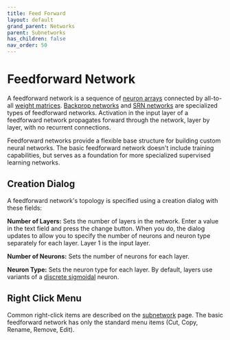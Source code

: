 ```yaml
---
title: Feed Forward
layout: default
grand_parent: Networks
parent: Subnetworks
has_children: false
nav_order: 50
---
```


# Feedforward Network

<!-- TODO: Add image -->

A feedforward network is a sequence of [neuron arrays](../arraysMatrices) connected by all-to-all [weight matrices](../arraysMatrices). [Backprop networks](backprop) and [SRN networks](simpleRecurrentNetwork) are specialized types of feedforward networks. Activation in the input layer of a feedforward network propagates forward through the network, layer by layer, with no recurrent connections.

Feedforward networks provide a flexible base structure for building custom neural networks. The basic feedforward network doesn't include training capabilities, but serves as a foundation for more specialized supervised learning networks.

<!-- TODO: Add image -->

## Creation Dialog

A feedforward network's topology is specified using a creation dialog with these fields:

**Number of Layers:** Sets the number of layers in the network. Enter a value in the text field and press the change button. When you do, the dialog updates to allow you to specify the number of neurons and neuron type separately for each layer. Layer 1 is the input layer.

**Number of Neurons:** Sets the number of neurons for each layer.

**Neuron Type:** Sets the neuron type for each layer. By default, layers use variants of a [discrete sigmoidal](../neurons/sigmoidal) neuron.

## Right Click Menu

Common right-click items are described on the [subnetwork](.) page. The basic feedforward network has only the standard menu items (Cut, Copy, Rename, Remove, Edit).
